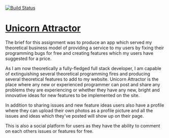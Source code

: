 [![Build Status](https://travis-ci.org/itoulou/unicorn-attractor.svg?branch=master)](https://travis-ci.org/itoulou/unicorn-attractor)

# [Unicorn Attractor](https://unicorn-attractor-tou.herokuapp.com/)

The brief for this assignment was to produce an app which served my theoretical
business model of providing a service to my users by fixing their 
programming bugs for free and creating features which my users have suggested 
for a price.

As I am now theoretically a fully-fledged full stack developer, I am capable of
extinguishing several theoretical programming fires and producing several 
theoretical features to add to my website. Unicorn Attractor is the place where
any new or experienced programmer can post and share any problems they are experiencing 
or whether they have any new, bright and innovative ideas for new features to be
implemented on the site.

In addition to sharing issues and new feature ideas users also have a profile
where they can upload their own photos as a profile picture and all the issues
and ideas which they've posted will show up on their page.

This is also a social platform for users as they have the ability to comment
on each others issues or features for free.

